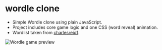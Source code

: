 # wordle clone

- Simple Wordle clone using plain JavaScript.
- Project includes core game logic and one CSS (word reveal) animation.
- Wordlist taken from [charlesreid1](https://github.com/charlesreid1/five-letter-words).

![Wordle game preview](https://miro.medium.com/max/796/0*RetBLVKkb5LQOMSj.gif)
